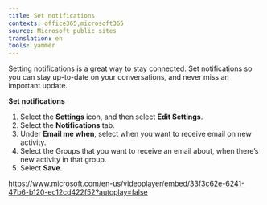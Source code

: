 ```yaml
---
title: Set notifications
contexts: office365,microsoft365
source: Microsoft public sites
translation: en
tools: yammer
---
```


Setting notifications is a great way to stay connected\. Set notifications so you can stay up\-to\-date on your conversations, and never miss an important update\.

__Set notifications__

1. Select the __Settings__ icon, and then select __Edit Settings__\.
2. Select the __Notifications__ tab\.
3. Under __Email me when__, select when you want to receive email on new activity\.
4. Select the Groups that you want to receive an email about, when there’s new activity in that group\.
5. Select __Save__\.

[https://www\.microsoft\.com/en\-us/videoplayer/embed/33f3c62e\-6241\-47b6\-b120\-ec12cd422f52?autoplay=false](https://www.microsoft.com/en-us/videoplayer/embed/33f3c62e-6241-47b6-b120-ec12cd422f52?autoplay=false)

